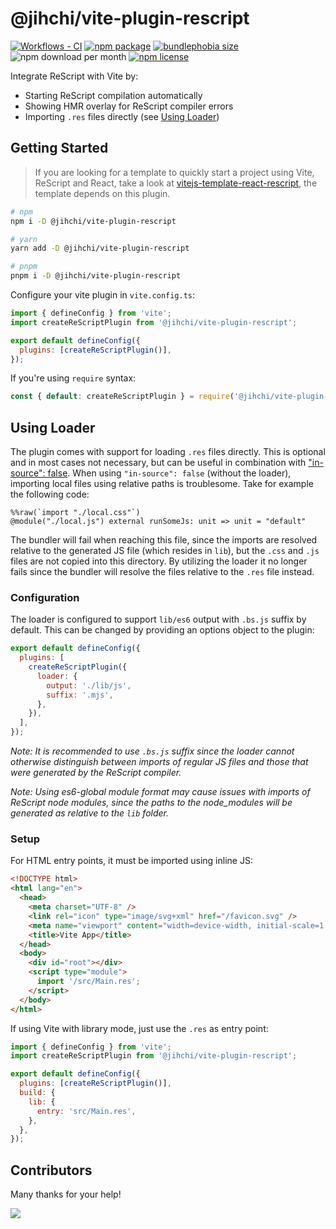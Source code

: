 # @jihchi/vite-plugin-rescript

[![Workflows - CI][workflows-ci-shield]][workflows-ci-url]
[![npm package][npm-package-shield]][npm-package-url]
[![bundlephobia size][bundlephobia-size-shield]][bundlephobia-size-url]
![npm download per month][npm-download-shield]
[![npm license][npm-licence-shield]](./LICENSE)

Integrate ReScript with Vite by:

- Starting ReScript compilation automatically
- Showing HMR overlay for ReScript compiler errors
- Importing `.res` files directly (see [Using Loader](#using-loader))

## Getting Started

> If you are looking for a template to quickly start a project using Vite, ReScript and React, take a look at [vitejs-template-react-rescript](https://github.com/jihchi/vitejs-template-react-rescript), the template depends on this plugin.


```sh
# npm
npm i -D @jihchi/vite-plugin-rescript

# yarn
yarn add -D @jihchi/vite-plugin-rescript

# pnpm
pnpm i -D @jihchi/vite-plugin-rescript
```

Configure your vite plugin in `vite.config.ts`:

```js
import { defineConfig } from 'vite';
import createReScriptPlugin from '@jihchi/vite-plugin-rescript';

export default defineConfig({
  plugins: [createReScriptPlugin()],
});
```

If you're using `require` syntax:

```js
const { default: createReScriptPlugin } = require('@jihchi/vite-plugin-rescript');
```

## Using Loader

The plugin comes with support for loading `.res` files directly. This is optional and in most cases not necessary,
but can be useful in combination with ["in-source": false](https://rescript-lang.org/docs/manual/latest/build-configuration#package-specs).
When using `"in-source": false` (without the loader), importing local files using relative paths is troublesome.
Take for example the following code:

```res
%%raw(`import "./local.css"`)
@module("./local.js") external runSomeJs: unit => unit = "default"
```

The bundler will fail when reaching this file, since the imports are resolved relative to the generated JS file (which resides in `lib`),
but the `.css` and `.js` files are not copied into this directory. By utilizing the loader it no longer fails since the bundler will
resolve the files relative to the `.res` file instead.

### Configuration

The loader is configured to support `lib/es6` output with `.bs.js` suffix by default. This can be
changed by providing an options object to the plugin:

```js
export default defineConfig({
  plugins: [
    createReScriptPlugin({
      loader: {
        output: './lib/js',
        suffix: '.mjs',
      },
    }),
  ],
});
```

_Note: It is recommended to use `.bs.js` suffix since the loader cannot otherwise distinguish
between imports of regular JS files and those that were generated by the ReScript compiler._

_Note: Using es6-global module format may cause issues with imports of ReScript node modules,
since the paths to the node_modules will be generated as relative to the `lib` folder._

### Setup

For HTML entry points, it must be imported using inline JS:

```html
<!DOCTYPE html>
<html lang="en">
  <head>
    <meta charset="UTF-8" />
    <link rel="icon" type="image/svg+xml" href="/favicon.svg" />
    <meta name="viewport" content="width=device-width, initial-scale=1.0" />
    <title>Vite App</title>
  </head>
  <body>
    <div id="root"></div>
    <script type="module">
      import '/src/Main.res';
    </script>
  </body>
</html>
```

If using Vite with library mode, just use the `.res` as entry point:

```js
import { defineConfig } from 'vite';
import createReScriptPlugin from '@jihchi/vite-plugin-rescript';

export default defineConfig({
  plugins: [createReScriptPlugin()],
  build: {
    lib: {
      entry: 'src/Main.res',
    },
  },
});
```

## Contributors

Many thanks for your help!

<a href="https://github.com/jihchi/vite-plugin-rescript/graphs/contributors">
  <img src="https://contributors-img.web.app/image?repo=jihchi/vite-plugin-rescript" />
</a>

[workflows-ci-shield]: https://github.com/jihchi/vite-plugin-rescript/actions/workflows/main.yml/badge.svg
[workflows-ci-url]: https://github.com/jihchi/vite-plugin-rescript/actions/workflows/main.yml
[npm-package-shield]: https://img.shields.io/npm/v/@jihchi/vite-plugin-rescript
[npm-package-url]: https://www.npmjs.com/package/@jihchi/vite-plugin-rescript
[npm-download-shield]: https://img.shields.io/npm/dm/@jihchi/vite-plugin-rescript
[npm-licence-shield]: https://img.shields.io/npm/l/@jihchi/vite-plugin-rescript
[bundlephobia-size-shield]: https://img.shields.io/bundlephobia/min/@jihchi/vite-plugin-rescript
[bundlephobia-size-url]: https://bundlephobia.com/package/@jihchi/vite-plugin-rescript
